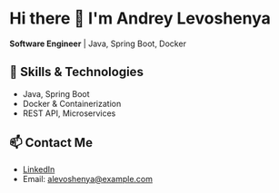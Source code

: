# Hi there 👋 I'm Andrey Levoshenya

**Software Engineer** | Java, Spring Boot, Docker

## 🚀 Skills & Technologies
- Java, Spring Boot
- Docker & Containerization
- REST API, Microservices

## 📫 Contact Me
- [LinkedIn](https://linkedin.com/in/levoshenik)
- Email: alevoshenya@example.com

<!---
AndreyLevoshenya/AndreyLevoshenya is a ✨ special ✨ repository because its `README.md` (this file) appears on your GitHub profile.
You can click the Preview link to take a look at your changes.
--->
